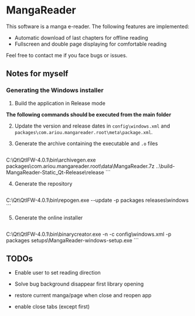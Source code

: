 # MangaReader

This software is a manga e-reader. The following features are implemented:

- Automatic download of last chapters for offline reading
- Fullscreen and double page displaying for comfortable reading

Feel free to contact me if you face bugs or issues.

## Notes for myself

### Generating the Windows installer

1. Build the application in Release mode

**The following commands should be executed from the main folder**

2. Update the version and release dates in `config\windows.xml` and `packages\com.ariou.mangareader.root\meta\package.xml`.

3. Generate the archive containing the executable and `.o` files
	```
C:\Qt\QtIFW-4.0.1\bin\archivegen.exe packages\com.ariou.mangareader.root\data\MangaReader.7z ..\build-MangaReader-Static_Qt-Release\release
	```

4. Generate the repository
	```
C:\Qt\QtIFW-4.0.1\bin\repogen.exe --update -p packages releases\windows
	```

5. Generate the online installer
	```
C:\Qt\QtIFW-4.0.1\bin\binarycreator.exe -n -c config\windows.xml -p packages setups\MangaReader-windows-setup.exe
	```

## TODOs

- Enable user to set reading direction

- Solve bug background disappear first library opening

- restore current manga/page when close and reopen app

- enable close tabs (except first)



